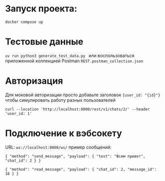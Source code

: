 # Запуск проекта:
`docker compose up`

# Тестовые данные
`uv run python3 generate_test_data.py `
или воспользоваться приложенной коллекцией Postman
`REST.postman_collection.json`

# Авторизация
Для моковой авторизации просто добавьте заголовок `{user_id: "{id}"}` чтобы симулировать работу разных пользователей

`curl --location 'http://localhost:8000/rest/v1/chats/2/' --header 'user_id: 1'`

# Подключение к вэбсокету
URL: `ws://localhost:8000/ws/`
пример сообщений: 

`{
    "method": "send_message",
    "payload": {
        "text": "Всем привет",
        "chat_id": 2
    }
}
`

`{
    "method": "read_message",
    "payload": {
        "chat_id": 2,
        "message_id": 16
    }
}`
